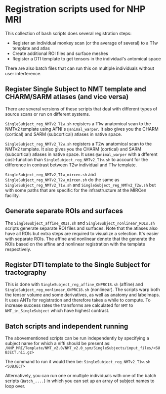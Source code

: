 # Registration scripts used for NHP MRI    
This collection of bash scripts does several registration steps:
- Register an individual monkey scan (or the average of several) to a T1w template and atlas    
- Create additional ROI files and surface meshes
- Register a DTI template to get tensors in the individual's antomical space    

There are also batch files that can run this on multiple individuals without user interference.   

## Register Single Subject to NMT template and CHARM/SARM atlases (and vice versa)           
There are several versions of these scripts that deal with different types of source scans or run on different systems.

`SingleSubject_reg_NMTv2_T1w.sh` registers a T1w anatomical scan to the NMTv2 template using AFNI's `@animal_warper`. 
It also gives you the CHARM (cortical) and SARM (subcortical) atlases in native space.     

`SingleSubject_reg_NMTv2_T2w.sh` registers a T2w anatomical scan to the NMTv2 template. It also gives you the CHARM (cortical) 
and SARM (subcortical) atlases in native space. It uses `@animal_warper` with a dfferent cost-function than 
`SingleSubject_reg_NMTv2_T1w.sh` to account for the difference in contrast between T2w individual and T1w template.    

`SingleSubject_reg_NMTv2_T1w_mircen.sh` and `SingleSubject_reg_NMTv2_T2w_mircen.sh` do the same as `SingleSubject_reg_NMTv2_T1w.sh` and 
`SingleSubject_reg_NMTv2_T2w.sh` but with some paths that are specific for the infrastructure at the MIRCen facility.     

## Generate separate ROIs and surfaces     
The `SingleSubject_affine_ROIs.sh` and `SingleSubject_nonlinear_ROIs.sh` scripts generate separate ROI files and surfaces. Note that
the atlases also have all ROIs but extra steps are required to visualize a selection. It's easier with separate ROIs. The affine and
nonlinear denote that the generate the ROIs based on the affine and nonlinear registration with the template respectively.

## Register DTI template to the Single Subject for tractography       
This is done with `SingleSubject_reg_affine_ONPRC18.sh` (affine) and `SingleSubject_reg_nonlinear_ONPRC18.sh` (nonlinear). The scripts
warp both the tensor volume and some derivatives, as well as anatomy and labelmaps. It uses ANTs for registration and therefore
takes a while to compute. To increase success rates the transforms are calculated for `NMT` to `NMT_in_SingleSubject` which have highest contrast.     

## Batch scripts and independent running       
The abovementioned scripts can be run independently by specifying a subject name for which a nifti should be present as:    
`/NHP_MRI/Template/NMT_v2.0/NMT_v2.0_sym/SingleSubjects/input_files/<SUBJECT.nii.gz>`     

The command to run it would then be:
`SingleSubject_reg_NMTv2_T1w.sh <SUBJECT>`    

Alternatively, you can run one or multiple individuals with one of the batch scripts (`Batch_....`) in which you can set up an array of
subject names to loop over.




